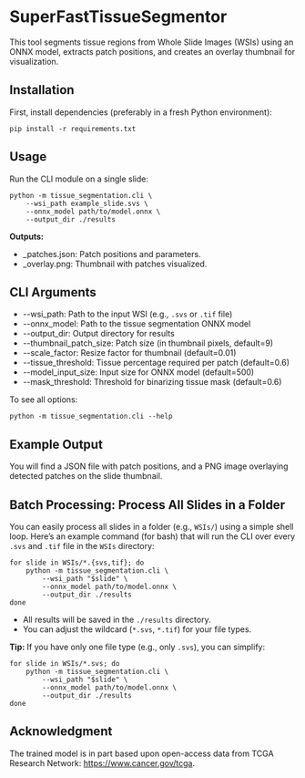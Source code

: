 # SuperFastTissueSegmentor

This tool segments tissue regions from Whole Slide Images (WSIs) using an ONNX model, extracts patch positions, and creates an overlay thumbnail for visualization.

## Installation

First, install dependencies (preferably in a fresh Python environment):

    pip install -r requirements.txt

## Usage

Run the CLI module on a single slide:

    python -m tissue_segmentation.cli \
        --wsi_path example_slide.svs \
        --onnx_model path/to/model.onnx \
        --output_dir ./results

**Outputs:**
- <slide>_patches.json: Patch positions and parameters.
- <slide>_overlay.png: Thumbnail with patches visualized.

## CLI Arguments

- --wsi_path: Path to the input WSI (e.g., `.svs` or `.tif` file)
- --onnx_model: Path to the tissue segmentation ONNX model
- --output_dir: Output directory for results
- --thumbnail_patch_size: Patch size (in thumbnail pixels, default=9)
- --scale_factor: Resize factor for thumbnail (default=0.01)
- --tissue_threshold: Tissue percentage required per patch (default=0.6)
- --model_input_size: Input size for ONNX model (default=500)
- --mask_threshold: Threshold for binarizing tissue mask (default=0.6)

To see all options:

    python -m tissue_segmentation.cli --help

## Example Output

You will find a JSON file with patch positions, and a PNG image overlaying detected patches on the slide thumbnail.

## Batch Processing: Process All Slides in a Folder

You can easily process all slides in a folder (e.g., `WSIs/`) using a simple shell loop.
Here’s an example command (for bash) that will run the CLI over every `.svs` and `.tif` file in the `WSIs` directory:

    for slide in WSIs/*.{svs,tif}; do
        python -m tissue_segmentation.cli \
            --wsi_path "$slide" \
            --onnx_model path/to/model.onnx \
            --output_dir ./results
    done

- All results will be saved in the `./results` directory.
- You can adjust the wildcard (`*.svs`, `*.tif`) for your file types.

**Tip:**
If you have only one file type (e.g., only `.svs`), you can simplify:

    for slide in WSIs/*.svs; do
        python -m tissue_segmentation.cli \
            --wsi_path "$slide" \
            --onnx_model path/to/model.onnx \
            --output_dir ./results
    done


## Acknowledgment
The trained model is in part based upon open-access data from TCGA Research Network: https://www.cancer.gov/tcga.
